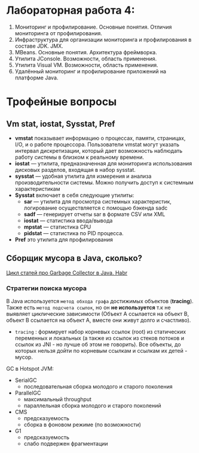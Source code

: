 # Лабораторная работа 4: 

1. Мониторинг и профилирование. Основные понятия. Отличия мониторинга от профилирования.
2. Инфраструктура для организации мониторинга и профилирования в составе JDK. JMX.
3. MBeans. Основные понятия. Архитектура фреймворка.
4. Утилита JConsole. Возможности, область применения.
5. Утилита Visual VM. Возможности, область применения.
6. Удалённый мониторинг и профилирование приложений на платформе Java.

# Трофейные вопросы

## Vm stat, iostat, Sysstat, Pref

- **vmstat** показывает информацию о процессах, памяти, страницах, I/O, и о работе процессора. Пользователи vmstat могут указать интервал дискретизации, который дает возможность наблюдать работу системы в близком к реальному времени.
- **iostat** — утилита, предназначенная для мониторинга использования дисковых разделов, входящая в набор sysstat.
- **sysstat** — удобная утилита для измерения и анализа производительности системы. Можно получить доступ к системным характеристикам
- **Sysstat** включает в себя следующие утилиты:
    - **sar** — утилита для просмотра системных характеристик, логирование осуществляется с помощью бэкенда sadc
    - **sadf** — генерирует отчеты sar в формате CSV или XML
    - **iostat** — статистика ввода/вывода
    - **mpstat** — статистика CPU
    - **pidstat** — статистика по PID процесса.
- **Pref** это утилита для профилирования

## Сборщик мусора в Java, сколько?

[Цикл статей про Garbage Collector в Java. Habr](https://habr.com/ru/post/269621/)

### Стратегии поиска мусора
В Java используется `метод обхода графа` достижимых объектов (**tracing**). 
Также есть `метод подсчета ссылок`, но он **не используется** 
т.к не выявляет циклические зависимости 
(Объект А ссылается на объект В, объект В ссылается на объект А, 
вместе они живут долго и счастливо).

- `tracing` : формирует набор корневых ссылок (root) из 
статических переменных и локальных (а также из ссылок из стеков потоков и 
ссылок из JNI - но лучше об этом не говорить). Все объекты, до которых нельзя 
дойти по корневым ссылкам и ссылкам их детей - мусор.

GC в Hotspot JVM:
- SerialGC
    - последовательная сборка молодого и старого поколения
- ParallelGC
    - максимальный throughput
    - параллельная сборка молодого и старого поколений
- CMS
    - предсказуемость
    - сборка в фоновом режиме (по возможности)
- G1
    - предсказуемость
    - слабо подвержен фрагментации
    

















